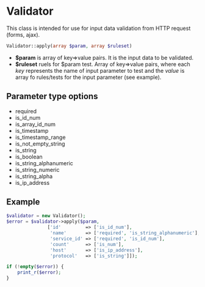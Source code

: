 # Validator
This class is intended for use for input data validation from HTTP request (forms, ajax).
```php
Validator::apply(array $param, array $ruleset)
```
* **$param** is array of key=>value pairs. It is the input data to be validated.
* **$ruleset** ruels for $param test. Array of key=>value pairs, where each *key* represents the name of input parameter to test and the *value* is array fo rules/tests for the input parameter (see example).
## Parameter type options
* required
* is_id_num
* is_array_id_num
* is_timestamp
* is_timestamp_range
* is_not_empty_string
* is_string
* is_boolean
* is_string_alphanumeric
* is_string_numeric
* is_string_alpha
* is_ip_address
## Example
```php
$validator = new Validator();
$error = $validator->apply($param,
			   ['id'         => ['is_id_num'],
			    'name'       => ['required', 'is_string_alphanumeric'],
			    'service_id' => ['required', 'is_id_num'],
			    'count'      => ['is_num'],
			    'host'       => ['is_ip_address'],
			    'protocol'   => ['is_string']]);

if (!empty($error)) {
    print_r($error);
}
```
